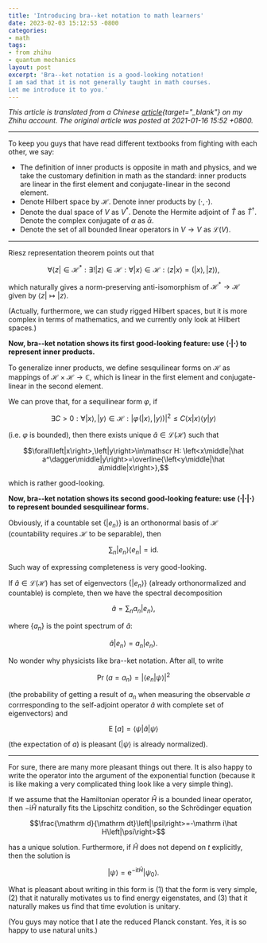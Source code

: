 ```yaml
---
title: 'Introducing bra--ket notation to math learners'
date: 2023-02-03 15:12:53 -0800
categories:
- math
tags:
- from zhihu
- quantum mechanics
layout: post
excerpt: 'Bra--ket notation is a good-looking notation!
I am sad that it is not generally taught in math courses.
Let me introduce it to you.'
---
```


*This article is translated from a
Chinese [article](https://zhuanlan.zhihu.com/p/344660674){target="_blank"} on my Zhihu account.
The original article was posted at 2021-01-16 15:52 +0800.*

---

To keep you guys that have read different textbooks from fighting with each other, we say:

- The definition of inner products is opposite in math and physics,
and we take the customary definition in math as the standard:
inner products are linear in the first element and conjugate-linear in the second element.
- Denote Hilbert space by $\mathscr H$.
Denote inner products by $\left(\cdot,\cdot\right)$.
- Denote the dual space of $V$ as $V^*$.
Denote the Hermite adjoint of $\hat T$ as $\hat T^\dagger$.
Denote the complex conjugate of $\alpha$ as $\bar\alpha$.
- Denote the set of all bounded linear operators in $V\to V$ as $\mathcal L(V)$.

---

Riesz representation theorem points out that

$$\forall \left<z\right|\in\mathscr H^*:
\exists!\left|z\right>\in\mathscr H:
\forall\left|x\right>\in\mathscr H:
\left<z\middle|x\right>=\left(\left|x\right>,\left|z\right>\right),$$

which naturally gives a norm-preserving anti-isomorphism of $\mathscr H^*\to\mathscr H$
given by $\left<z\right|\mapsto\left|z\right>$.

(Actually, furthermore, we can study rigged Hilbert spaces,
but it is more complex in terms of mathematics,
and we currently only look at Hilbert spaces.)

**Now, bra--ket notation shows its first good-looking feature: use $\left<\cdot\middle|\cdot\right>$
to represent inner products.**

To generalize inner products,
we define sesquilinear forms on $\mathscr H$ as mappings of $\mathscr H\times\mathscr H\to\mathbb C$,
which is linear in the first element and conjugate-linear in the second element.

We can prove that, for a sequilinear form $\varphi$, if

$$\exists C>0:
\forall\left|x\right>,\left|y\right>\in\mathscr H:
\left|\varphi\!\left(\left|x\right>,\left|y\right>\right)\right|^2\le C\left<x\middle|x\right>\left<y\middle|y\right>$$

(i.e. $\varphi$ is bounded),
then there exists unique $\hat a\in\mathcal L(\mathscr H)$ such that

$$\forall\left|x\right>,\left|y\right>\in\mathscr H:
\left<x\middle|\hat a^\dagger\middle|y\right>=\overline{\left<y\middle|\hat a\middle|x\right>},$$

which is rather good-looking.

**Now, bra--ket notation shows its second good-looking feature: use $\left<\cdot\middle|\cdot\middle|\cdot\right>$
to represent bounded sesquilinear forms.**

Obviously, if a countable set $\left\{\left|e_n\right>\right\}$
is an orthonormal basis of $\mathscr H$
(countability requires $\mathscr H$ to be separable), then

$$\sum_n\left|e_n\right>\left<e_n\right|=\mathrm{id}.$$

Such way of expressing completeness is very good-looking.

If $\hat a\in\mathcal L(\mathscr H)$ has set of eigenvectors
$\left\{\left|e_n\right>\right\}$ (already orthonormalized and countable)
is complete, then we have the spectral decomposition

$$\hat a=\sum_na_n\left|e_n\right>,$$

where $\left\{a_n\right\}$ is the point spectrum of $\hat a$:

$$\hat a\left|e_n\right>=a_n\left|e_n\right>.$$

No wonder why physicists like bra--ket notation.
After all, to write

$$\operatorname{Pr}\!\left(a=a_n\right)=\left|\left<e_n\middle|\psi\right>\right|^2$$

(the probability of getting a result of $a_n$ when measuring
the observable $a$ corrresponding to the self-adjoint operator $\hat a$ with complete set of eigenvectors)
and

$$\operatorname{E}\!\left[a\right]=\left<\psi\middle|\hat a\middle|\psi\right>$$

(the expectation of $a$) is pleasant ($\left|\psi\right>$ is already normalized).

---

For sure, there are many more pleasant things out there.
It is also happy to write the operator into the argument of the exponential function
(because it is like making a very complicated thing look like a very simple thing).

If we assume that the Hamiltonian operator $\hat H$ is a bounded linear operator,
then $-\mathrm i\hat H$ naturally fits the Lipschitz condition,
so the Schrödinger equation

$$\frac{\mathrm d}{\mathrm dt}\left|\psi\right>=-\mathrm i\hat H\left|\psi\right>$$

has a unique solution.
Furthermore, if $\hat H$ does not depend on $t$ explicitly,
then the solution is

$$\left|\psi\right>=\mathrm e^{-\mathrm it\hat H}\left|\psi_0\right>.$$

What is pleasant about writing in this form is
(1) that the form is very simple,
(2) that it naturally motivates us to find energy eigenstates,
and (3) that it naturally makes us find that time evolution is unitary.

(You guys may notice that I ate the reduced Planck constant.
Yes, it is so happy to use natural units.)
